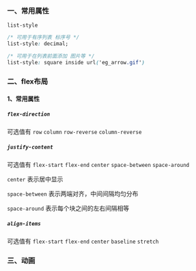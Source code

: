 
### 一、常用属性

`list-style`

```css
/* 可用于有序列表 标序号 */
list-style: decimal;

/* 可用于在列表前面添加 图片等 */
list-style: square inside url('eg_arrow.gif')
```

### 二、flex布局

#### 1、常用属性

##### `flex-direction` 

可选值有 `row` `column` `row-reverse` `column-reverse` 

##### `justify-content` 

可选值有 `flex-start` `flex-end` `center` `space-between` `space-around`

`center` 表示居中显示

`space-between` 表示两端对齐，中间间隔均匀分布

`space-around` 表示每个块之间的左右间隔相等

##### `align-items`

可选值有 `flex-start` `flex-end` `center` `baseline` `stretch`


### 三、动画